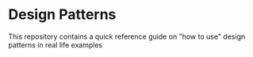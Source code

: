# Design Patterns

This repository contains a quick reference guide on "how to use" design patterns in real life examples 
